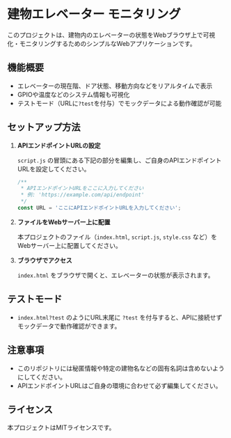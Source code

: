# 建物エレベーター モニタリング

このプロジェクトは、建物内のエレベーターの状態をWebブラウザ上で可視化・モニタリングするためのシンプルなWebアプリケーションです。

## 機能概要

- エレベーターの現在階、ドア状態、移動方向などをリアルタイムで表示
- GPIOや温度などのシステム情報も可視化
- テストモード（URLに`?test`を付与）でモックデータによる動作確認が可能

## セットアップ方法

1. **APIエンドポイントURLの設定**

   `script.js` の冒頭にある下記の部分を編集し、ご自身のAPIエンドポイントURLを設定してください。

   ```js
   /**
    * APIエンドポイントURLをここに入力してください
    * 例: 'https://example.com/api/endpoint'
    */
   const URL = 'ここにAPIエンドポイントURLを入力してください';
   ```

2. **ファイルをWebサーバー上に配置**

   本プロジェクトのファイル（`index.html`, `script.js`, `style.css` など）をWebサーバー上に配置してください。

3. **ブラウザでアクセス**

   `index.html` をブラウザで開くと、エレベーターの状態が表示されます。

## テストモード

- `index.html?test` のようにURL末尾に `?test` を付与すると、APIに接続せずモックデータで動作確認ができます。

## 注意事項

- このリポジトリには秘匿情報や特定の建物名などの固有名詞は含めないようにしてください。
- APIエンドポイントURLはご自身の環境に合わせて必ず編集してください。

## ライセンス

本プロジェクトはMITライセンスです。